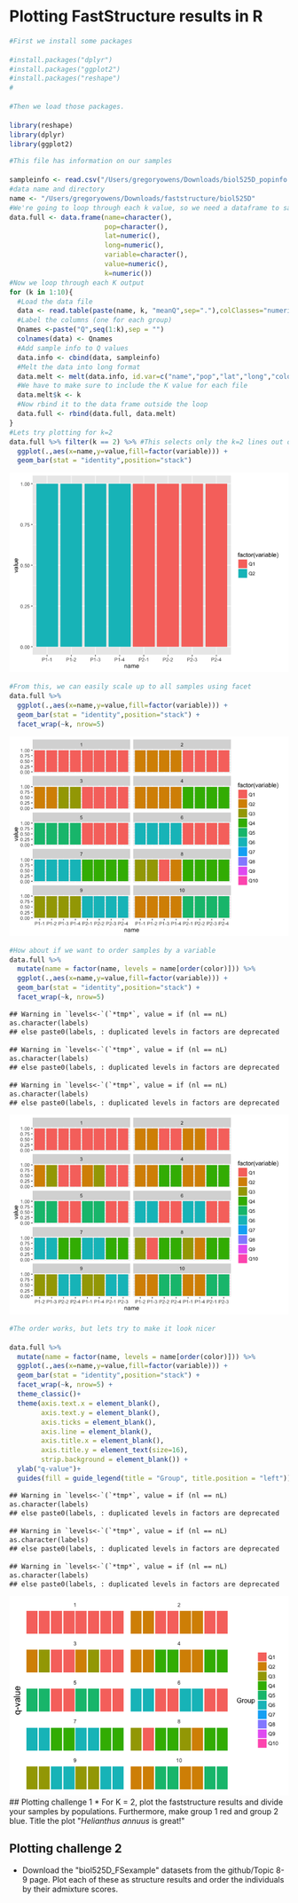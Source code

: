 # Plotting FastStructure results in R 

``` r
#First we install some packages

#install.packages("dplyr")
#install.packages("ggplot2")
#install.packages("reshape")
#

#Then we load those packages.

library(reshape)
library(dplyr)
library(ggplot2)
```

``` r
#This file has information on our samples

sampleinfo <- read.csv("/Users/gregoryowens/Downloads/biol525D_popinfo.csv",header=T)
#data name and directory
name <- "/Users/gregoryowens/Downloads/faststructure/biol525D"
#We're going to loop through each k value, so we need a dataframe to save those values
data.full <- data.frame(name=character(),
                        pop=character(),
                        lat=numeric(),
                        long=numeric(),
                        variable=character(),
                        value=numeric(),
                        k=numeric())
#Now we loop through each K output
for (k in 1:10){
  #Load the data file
  data <- read.table(paste(name, k, "meanQ",sep="."),colClasses="numeric")
  #Label the columns (one for each group)
  Qnames <-paste("Q",seq(1:k),sep = "")
  colnames(data) <- Qnames
  #Add sample info to Q values
  data.info <- cbind(data, sampleinfo)
  #Melt the data into long format
  data.melt <- melt(data.info, id.var=c("name","pop","lat","long","color"))
  #We have to make sure to include the K value for each file
  data.melt$k <- k
  #Now rbind it to the data frame outside the loop
  data.full <- rbind(data.full, data.melt)
}
#Lets try plotting for k=2
data.full %>% filter(k == 2) %>% #This selects only the k=2 lines out of the full set
  ggplot(.,aes(x=name,y=value,fill=factor(variable))) +
  geom_bar(stat = "identity",position="stack")
```

![](figure/structure1-1.png)

``` r
#From this, we can easily scale up to all samples using facet
data.full %>%
  ggplot(.,aes(x=name,y=value,fill=factor(variable))) +
  geom_bar(stat = "identity",position="stack") +
  facet_wrap(~k, nrow=5)
```

![](figure/structure1-2.png)

``` r
#How about if we want to order samples by a variable
data.full %>%
  mutate(name = factor(name, levels = name[order(color)])) %>%
  ggplot(.,aes(x=name,y=value,fill=factor(variable))) +
  geom_bar(stat = "identity",position="stack") +
  facet_wrap(~k, nrow=5)
```

    ## Warning in `levels<-`(`*tmp*`, value = if (nl == nL) as.character(labels)
    ## else paste0(labels, : duplicated levels in factors are deprecated

    ## Warning in `levels<-`(`*tmp*`, value = if (nl == nL) as.character(labels)
    ## else paste0(labels, : duplicated levels in factors are deprecated

    ## Warning in `levels<-`(`*tmp*`, value = if (nl == nL) as.character(labels)
    ## else paste0(labels, : duplicated levels in factors are deprecated

![](figure/structure1-3.png)

``` r
#The order works, but lets try to make it look nicer

data.full %>%
  mutate(name = factor(name, levels = name[order(color)])) %>%
  ggplot(.,aes(x=name,y=value,fill=factor(variable))) +
  geom_bar(stat = "identity",position="stack") +
  facet_wrap(~k, nrow=5) +
  theme_classic()+
  theme(axis.text.x = element_blank(),
        axis.text.y = element_blank(),
        axis.ticks = element_blank(), 
        axis.line = element_blank(),
        axis.title.x = element_blank(),
        axis.title.y = element_text(size=16),
        strip.background = element_blank()) +
  ylab("q-value")+
  guides(fill = guide_legend(title = "Group", title.position = "left"))
```

    ## Warning in `levels<-`(`*tmp*`, value = if (nl == nL) as.character(labels)
    ## else paste0(labels, : duplicated levels in factors are deprecated

    ## Warning in `levels<-`(`*tmp*`, value = if (nl == nL) as.character(labels)
    ## else paste0(labels, : duplicated levels in factors are deprecated

    ## Warning in `levels<-`(`*tmp*`, value = if (nl == nL) as.character(labels)
    ## else paste0(labels, : duplicated levels in factors are deprecated

![](figure/structure1-4.png) \#\# Plotting challenge 1 \* For K = 2, plot the faststructure results and divide your samples by populations. Furthermore, make group 1 red and group 2 blue. Title the plot "*Helianthus annuus* is great!"

Plotting challenge 2
--------------------

-   Download the "biol525D\_FSexample" datasets from the github/Topic 8-9 page. Plot each of these as structure results and order the individuals by their admixture scores.
